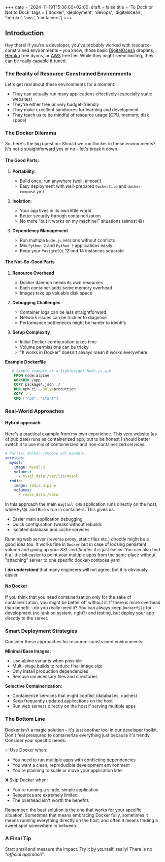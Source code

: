 +++
date = '2024-11-19T15:06:00+02:00'
draft = false
title = 'To Dock or Not to Dock'
tags = ['docker', 'deployment', 'devops', 'digitalocean', 'heroku', 'aws', 'containers']
+++

## Introduction

Hey there! If you're a developer, you've probably worked with resource-constrained environments – you know, those basic [DigitalOcean](https://www.digitalocean.com/pricing/droplets) droplets, [Heroku](https://www.heroku.com/dynos) free dynos, or [AWS](https://aws.amazon.com/free) free tier. While they might seem limiting, they can be really capable if tuned.
<!--more-->

### The Reality of Resource-Constrained Environments

Let's get real about these environments for a moment:

- They can actually run many applications effectively (especially static websites)
- They're either free or very budget-friendly
- They make excellent sandboxes for learning and development
- They teach us to be mindful of resource usage (CPU, memory, disk space)

### The Docker Dilemma

So, here's the big question: Should we run Docker in these environments? It's not a straightforward yes or no – let's break it down.

#### The Good Parts:
1. **Portability**:
    - Build once, run anywhere (well, almost!)
    - Easy deployment with well-prepared `Dockerfile` and `docker-compose`.yml

2. **Isolation**:
   - Your app lives in its own little world
   - Better security through containerization
   - No more "but it works on my machine!" situations (almost :smile:)

3. **Dependency Management**
   - Run multiple `Node.js` versions without conflicts
   - Mix `Python 2` and `Python 3` applications easily
   - Keep your `PostgreSQL` 12 and 14 instances separate

#### The Not-So-Good Parts

1. **Resource Overhead**
   - Docker daemon needs its own resources
   - Each container adds some memory overhead
   - Images take up valuable disk space

2. **Debugging Challenges**

   - Container logs can be less straightforward
   - Network issues can be trickier to diagnose
   - Performance bottlenecks might be harder to identify

3. **Setup Complexity**

   - Initial Docker configuration takes time
   - Volume permissions can be tricky
   - "It works in Docker" doesn't always mean it works everywhere

**Example Dockerfile**    
```dockerfile
   # Simple example of a lightweight Node.js app
    FROM node:alpine
    WORKDIR /app
    COPY package*.json ./
    RUN npm ci --only=production
    COPY . .
    CMD ["npm", "start"]
```

### Real-World Approaches

#### Hybrid approach

Here's a practical example from my own experience. 
This very website (as of pub date) runs as containerized app, but to be honest I should better switch it to use mix of containerized and non-containerized services:

```yaml
# Partial docker-compose.yml example
services:
  mysql:
    image: mysql:8
    volumes:
      - mysql_data:/var/lib/mysql
  redis:
    image: redis:alpine
    volumes:
      - redis_data:/data
```

In this approach the main `Wagtail CMS` application runs directly on the host, while `MySQL` and `Redis` run in containers. This gives us:

- Easier main application debugging
- Quick configuration tweaks without rebuilds
- Isolated database and cache services

Running web server (reverse proxy, static files etc.) directly might be a good idea too. It works fine in `Docker` but in case of loosing persistent volume and giving up your _SSL certificates_ it is just easier. 
You can also find it a little bit easier to point your multiple apps from the same place without "attaching" server to one specific docker-compose.yaml.

I **_do understand_** that many engineers will not agree, but it is obviously easier.


#### No Docker

If you think that you need containerization only for the sake of containerization, you might be better off without it.
If there is more overhead than benefit - do you really need it?
You can always keep `Dockerfile` for development (no junk on system, right?) and testing, but deploy your app directly to the server.

### Smart Deployment Strategies

Consider these approaches for resource-constrained environments:

**Minimal Base Images:**

* Use alpine variants when possible
* Multi-stage builds to reduce final image size
* Only install production dependencies
* Remove unnecessary files and directories

**Selective Containerization:**

* Containerize services that might conflict (databases, caches)
* Keep frequently updated applications on the host
* Run web servers directly on the host if serving multiple apps


### The Bottom Line

Docker isn't a magic solution – it's just another tool in our developer toolkit. Don't feel pressured to containerize everything just because it's trendy. Consider your specific needs:

✅ Use Docker when:

* You need to run multiple apps with conflicting dependencies
* You want a clean, reproducible development environment
* You're planning to scale or move your application later

❌ Skip Docker when:

* You're running a single, simple application
* Resources are extremely limited
* The overhead isn't worth the benefits

Remember: the best solution is the one that works for your specific situation. Sometimes that means embracing Docker fully, sometimes it means running everything directly on the host, and often it means finding a sweet spot somewhere in between.

### A Final Tip

Start small and measure the impact. Try it by yourself, really! There is no "_official approach_".